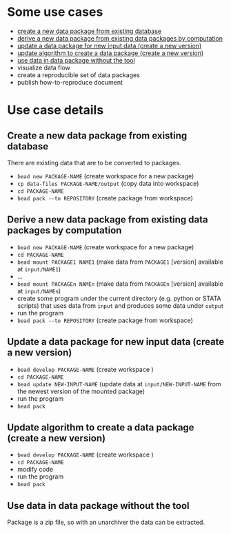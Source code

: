 # Some use cases

- [create a new data package from existing database](#create-from-data)
- [derive a new data package from existing data packages by computation](#derive-new)
- [update a data package for new input data (create a new version)](#update-with-new-data)
- [update algorithm to create a data package (create a new version)](#update-with-new-algorithm)
- [use data in data package without the tool](#oblivous-use)
- visualize data flow
- create a reproducible set of data packages
- publish how-to-reproduce document


# Use case details

## <a name="create-from-data"></a>Create a new data package from existing  database

There are existing data that are to be converted to packages.

- `bead new PACKAGE-NAME`  (create workspace for a new package)
- `cp data-files PACKAGE-NAME/output`  (copy data into workspace)
- `cd PACKAGE-NAME`
- `bead pack --to REPOSITORY`  (create package from workspace)


## <a name="derive-new"></a>Derive a new data package from existing data packages by computation

- `bead new PACKAGE-NAME`  (create workspace for a new package)
- `cd PACKAGE-NAME`
- `bead mount PACKAGE1 NAME1`  (make data from `PACKAGE1` [version] available at `input/NAME1`)
- ...
- `bead mount PACKAGEn NAMEn`  (make data from `PACKAGEn` [version] available at `input/NAMEn`)
- create some program under the current directory (e.g. python or STATA scripts) that uses data from `input` and produces some data under `output`
- run the program
- `bead pack --to REPOSITORY`  (create package from workspace)


## <a name="update-with-new-data"></a>Update a data package for new input data (create a new version)

- `bead develop PACKAGE-NAME`  (create workspace )
- `cd PACKAGE-NAME`
- `bead update NEW-INPUT-NAME` (update data at `input/NEW-INPUT-NAME` from the newest version of the mounted package)
- run the program
- `bead pack`


## <a name="update-with-new-algorithm"></a>Update algorithm to create a data package (create a new version)

- `bead develop PACKAGE-NAME`  (create workspace )
- `cd PACKAGE-NAME`
- modify code
- run the program
- `bead pack`

## <a name="oblivous-use"></a>Use data in data package without the tool

Package is a zip file, so with an unarchiver the data can be extracted.
